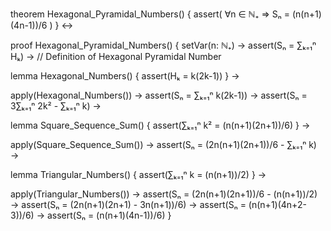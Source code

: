 theorem Hexagonal_Pyramidal_Numbers() {
  assert(
    ∀n ∈ ℕ₊ ⇒ Sₙ = (n(n+1)(4n-1))/6
  )
} ↔

proof Hexagonal_Pyramidal_Numbers() {
  setVar(n: ℕ₊) →
  assert(Sₙ = ∑ₖ₌₁ⁿ Hₖ) →  // Definition of Hexagonal Pyramidal Number
  
  lemma Hexagonal_Numbers() {
    assert(Hₖ = k(2k-1))
  } →
  
  apply(Hexagonal_Numbers()) →
  assert(Sₙ = ∑ₖ₌₁ⁿ k(2k-1)) →
  assert(Sₙ = 3∑ₖ₌₁ⁿ 2k² - ∑ₖ₌₁ⁿ k) →
  
  lemma Square_Sequence_Sum() {
    assert(∑ₖ₌₁ⁿ k² = (n(n+1)(2n+1))/6)
  } →
  
  apply(Square_Sequence_Sum()) →
  assert(Sₙ = (2n(n+1)(2n+1))/6 - ∑ₖ₌₁ⁿ k) →
  
  lemma Triangular_Numbers() {
    assert(∑ₖ₌₁ⁿ k = (n(n+1))/2)
  } →
  
  apply(Triangular_Numbers()) →
  assert(Sₙ = (2n(n+1)(2n+1))/6 - (n(n+1))/2) →
  assert(Sₙ = (2n(n+1)(2n+1) - 3n(n+1))/6) →
  assert(Sₙ = (n(n+1)(4n+2-3))/6) →
  assert(Sₙ = (n(n+1)(4n-1))/6)
}